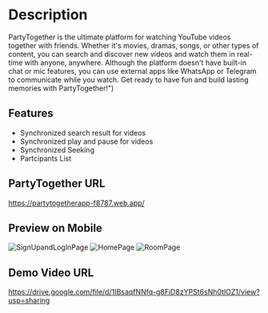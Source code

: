 # Description

PartyTogether is the ultimate platform for watching YouTube videos together with friends. Whether it's movies, dramas, songs, or other types of content, you can search and discover new videos and watch them in real-time with anyone, anywhere. Although the platform doesn't have built-in chat or mic features, you can use external apps like WhatsApp or Telegram to communicate while you watch. Get ready to have fun and build lasting memories with PartyTogether!")


## Features
- Synchronized search result for videos
- Synchronized play and pause for videos 
- Synchronized Seeking
- Partcipants List



## PartyTogether URL
https://partytogetherapp-f8787.web.app/



## Preview on Mobile
![SignUpandLogInPage](https://user-images.githubusercontent.com/30893428/232461272-8f0a4584-f8c7-4b41-b624-2c743075c6f0.png) 
![HomePage](https://user-images.githubusercontent.com/30893428/232461358-fbff85bb-78e6-4b12-9603-ba3bb75126d2.png)
![RoomPage](https://user-images.githubusercontent.com/30893428/232465760-fd388f4e-d140-44c1-95d8-df3b44c6fcbd.png)



## Demo Video URL
https://drive.google.com/file/d/1IBsaqfNNfq-g8FiD8zYPSt6sNh0tlOZ1/view?usp=sharing
